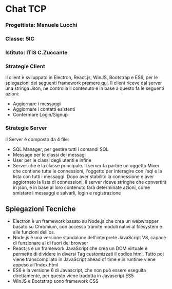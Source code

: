 # Chat TCP

### Progettista: Manuele Lucchi
### Classe: 5IC
### Istituto: ITIS C.Zuccante

### Strategie Client
Il client è sviluppato in Electron, React.js, WinJS, Bootstrap e ES6, per le spiegazioni dei seguenti framework premere [qui](#spiegazioni-tecniche). 
Il client riceve dal server una stringa Json, ne controlla il contenuto e in base a questo fa le seguenti azioni:
* Aggiornare i messaggi
* Aggiornare i contatti esistenti
* Confermare Login/Signup

### Strategie Server
Il Server è composto da 4 file: 
* SQL Manager, per gestire tutti i comandi SQL
* Message per le classi dei messagi
* User per le classi degli utenti e infine
* Server che è la classe principale.
Il server fa partire un oggetto Mixer che contiene tutte le connessioni, l'oggetto per interagire con l'sql e la lista con tutti i messaggi. Dopo aver stabilito la connessione e aver aggiornato la lista di connessioni, il server riceve stringhe che convertirà in json, e in base al loro contenuto farà determinate azioni, come smistare i messaggi e salvarli, login e registrazione

## Spiegazioni Tecniche 
* Electron è un framework basato su Node.js che crea un webwrapper basato su Chromium, con accesso tramite moduli nativi al filesystem e alle funzioni dell'os. 
* Node.js è una versione standalone dell'interprete JavaScript V8, capace di funzionare al di fuori del browser
* React.js è un framework JavaScript che crea un DOM virtuale e permette di dividere in diversi Tag customizzati il codice html. Tutto poi viene transcompilato in JavaScript ahead of time e in runtime viene appeso all'Index.html
* ES6 è la versione 6 di Javascript, che non può essere eseguita direttamente, per questo viene tradotta in Javascript ES5
* WinJS e Bootstrap sono framework CSS